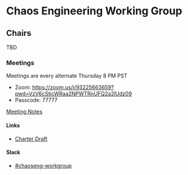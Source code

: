 # Chaos Engineering Working Group

## Chairs

TBD

### Meetings

Meetings are every alternate Thursday 8 PM PST
* Zoom: https://zoom.us/j/93225663659?pwd=VzV6cSticWRaa2NPWTRnUFQ2a2lUdz09
* Passcode: 77777

[Meeting Notes](https://docs.google.com/document/d/12h9PEJ-4X-KWAlFGlZNiDhRvkKGBtyLf_i-uDw8DpEc/edit#)

#### Links
* [Charter Draft](https://docs.google.com/document/d/1scr9uuvG1g1xpIHPs3314FqeFufE31ustTVnRMrX3gI/edit?usp=sharing)

#### Slack
* [#chaoseng-workgroup](https://cloud-native.slack.com/archives/C01UAMQ6G1K)
